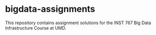 # bigdata-assignments
This repository contains assignment solutions for the INST 767 Big Data Infrastructure Course at UMD.
